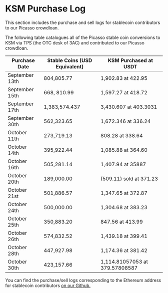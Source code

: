 # KSM Purchase Log

This section includes the purchase and sell logs for stablecoin contributors to our Picasso crowdloan.

The following table catalogues all of the Picasso stable coin conversions to KSM via TPS (the OTC desk of 3AC) 
and contributed to our Picasso crowdloan.
 
| Purchase Date  | Stable Coins (USD Equivalent) | KSM Purchased at USDT          |
| -------------- |-------------------------------| ------------------------------ |
| September 13th | 804,805.77                    | 1,902.83 at 422.95             |
| September 15th | 668, 810.99                   | 1,597.27 at 418.72             |
| September 17th | 1,383,574.437                 | 3,430.607 at 403.3031          |
| September 30th | 562,323.65                    | 1,672.346 at 336.24            |
| October 11th   | 273,719.13                    | 808.28 at 338.64               |
| October 14th   | 395,922.44                    | 1,085.88 at 364.60             |
| October 16th   | 505,281.14                    | 1,407.94 at 35887              |
| October 20th   | 189,000.00                    | (509.11) sold at 371.23        |
| October 21st   | 501,886.57                    | 1,347.65 at 372.87             |
| October 24th   | 500,000.00                    | 1,304.68 at 383.23             |
| October 25th   | 350,883.20                    | 847.56 at 413.99               |
| October 26th   | 574,832.52                    | 1,439.18 at 399.41             |
| October 28th   | 447,927.98                    | 1,174.36 at 381.42             |
| October 30th   | 423,157.66                    | 1,114.81057053 at 379.57808587 |

You can find the purchase/sell logs corresponding to the Ethereum address for stablecoin contributors 
[on our Github.](https://github.com/ComposableFi/composable/tree/main/docs/docs/parachains/picasso/crowdloan-contributors/all-contributors.csv)
